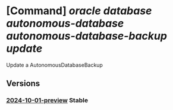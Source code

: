 # [Command] _oracle database autonomous-database autonomous-database-backup update_

Update a AutonomousDatabaseBackup

## Versions

### [2024-10-01-preview](/Resources/mgmt-plane/L3N1YnNjcmlwdGlvbnMve30vcmVzb3VyY2Vncm91cHMve30vcHJvdmlkZXJzL29yYWNsZS5kYXRhYmFzZS9hdXRvbm9tb3VzZGF0YWJhc2VzL3t9L2F1dG9ub21vdXNkYXRhYmFzZWJhY2t1cHMve30=/2024-10-01-preview.xml) **Stable**

<!-- mgmt-plane /subscriptions/{}/resourcegroups/{}/providers/oracle.database/autonomousdatabases/{}/autonomousdatabasebackups/{} 2024-10-01-preview -->
